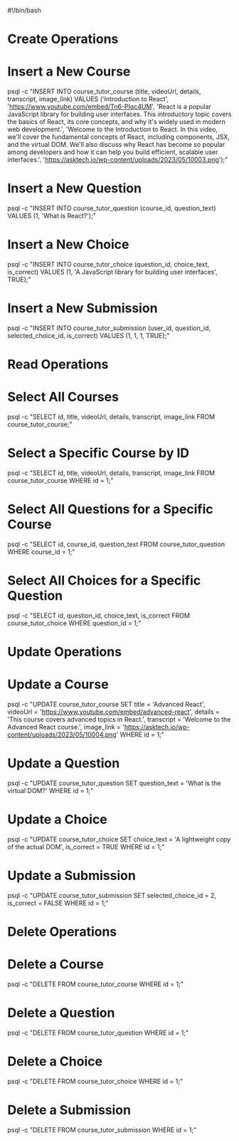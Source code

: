 #!/bin/bash

# Create Operations

# Insert a New Course
psql -c "INSERT INTO course_tutor_course (title, videoUrl, details, transcript, image_link) VALUES ('Introduction to React', 'https://www.youtube.com/embed/Tn6-PIqc4UM', 'React is a popular JavaScript library for building user interfaces. This introductory topic covers the basics of React, its core concepts, and why it\'s widely used in modern web development.', 'Welcome to the Introduction to React. In this video, we\'ll cover the fundamental concepts of React, including components, JSX, and the virtual DOM. We\'ll also discuss why React has become so popular among developers and how it can help you build efficient, scalable user interfaces.', 'https://asktech.io/wp-content/uploads/2023/05/10003.png');"

# Insert a New Question
psql -c "INSERT INTO course_tutor_question (course_id, question_text) VALUES (1, 'What is React?');"

# Insert a New Choice
psql -c "INSERT INTO course_tutor_choice (question_id, choice_text, is_correct) VALUES (1, 'A JavaScript library for building user interfaces', TRUE);"

# Insert a New Submission
psql -c "INSERT INTO course_tutor_submission (user_id, question_id, selected_choice_id, is_correct) VALUES (1, 1, 1, TRUE);"

# Read Operations

# Select All Courses
psql -c "SELECT id, title, videoUrl, details, transcript, image_link FROM course_tutor_course;"

# Select a Specific Course by ID
psql -c "SELECT id, title, videoUrl, details, transcript, image_link FROM course_tutor_course WHERE id = 1;"

# Select All Questions for a Specific Course
psql -c "SELECT id, course_id, question_text FROM course_tutor_question WHERE course_id = 1;"

# Select All Choices for a Specific Question
psql -c "SELECT id, question_id, choice_text, is_correct FROM course_tutor_choice WHERE question_id = 1;"

# Update Operations

# Update a Course
psql -c "UPDATE course_tutor_course SET title = 'Advanced React', videoUrl = 'https://www.youtube.com/embed/advanced-react', details = 'This course covers advanced topics in React.', transcript = 'Welcome to the Advanced React course.', image_link = 'https://asktech.io/wp-content/uploads/2023/05/10004.png' WHERE id = 1;"

# Update a Question
psql -c "UPDATE course_tutor_question SET question_text = 'What is the virtual DOM?' WHERE id = 1;"

# Update a Choice
psql -c "UPDATE course_tutor_choice SET choice_text = 'A lightweight copy of the actual DOM', is_correct = TRUE WHERE id = 1;"

# Update a Submission
psql -c "UPDATE course_tutor_submission SET selected_choice_id = 2, is_correct = FALSE WHERE id = 1;"

# Delete Operations

# Delete a Course
psql -c "DELETE FROM course_tutor_course WHERE id = 1;"

# Delete a Question
psql -c "DELETE FROM course_tutor_question WHERE id = 1;"

# Delete a Choice
psql -c "DELETE FROM course_tutor_choice WHERE id = 1;"

# Delete a Submission
psql -c "DELETE FROM course_tutor_submission WHERE id = 1;"

